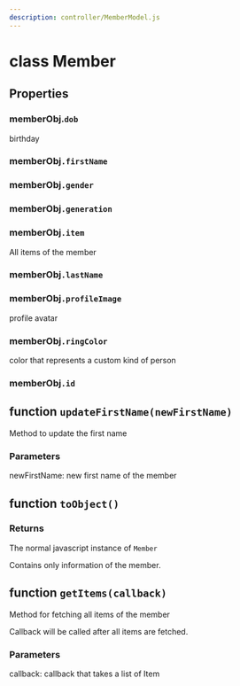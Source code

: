 ```yaml
---
description: controller/MemberModel.js
---
```


# class Member

## Properties

### memberObj.`dob`

birthday

### memberObj`.firstName`

### memberObj`.gender`

### memberObj`.generation`

### memberObj`.item`

All items of the member

### memberObj`.lastName`

### memberObj`.profileImage`

profile avatar

### memberObj`.ringColor`

color that represents a custom kind of person

### memberObj`.id`



## function `updateFirstName(newFirstName)`

Method to update the first name

### Parameters

newFirstName: new first name of the member



## function `toObject()`

### Returns

The normal javascript instance of `Member`

Contains only information of the member.



## function `getItems(callback)`

Method for fetching all items of the member

Callback will be called after all items are fetched.

### Parameters

callback: callback that takes a list of Item

